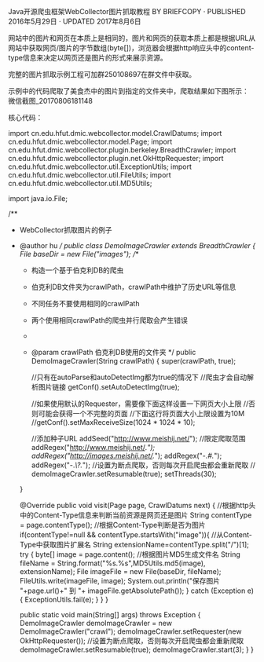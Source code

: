 Java开源爬虫框架WebCollector图片抓取教程
BY BRIEFCOPY · PUBLISHED 2016年5月29日 · UPDATED 2017年8月6日

网站中的图片和网页在本质上是相同的，图片和网页的获取本质上都是根据URL从网站中获取网页/图片的字节数组(byte[])，浏览器会根据http响应头中的content-type信息来决定以网页还是图片的形式来展示资源。

完整的图片抓取示例工程可加群250108697在群文件中获取。

示例中的代码爬取了美食杰中的图片到指定的文件夹中，爬取结果如下图所示：
微信截图_20170806181148

核心代码：

import cn.edu.hfut.dmic.webcollector.model.CrawlDatums;
import cn.edu.hfut.dmic.webcollector.model.Page;
import cn.edu.hfut.dmic.webcollector.plugin.berkeley.BreadthCrawler;
import cn.edu.hfut.dmic.webcollector.plugin.net.OkHttpRequester;
import cn.edu.hfut.dmic.webcollector.util.ExceptionUtils;
import cn.edu.hfut.dmic.webcollector.util.FileUtils;
import cn.edu.hfut.dmic.webcollector.util.MD5Utils;

import java.io.File;

/**
 * WebCollector抓取图片的例子
 * @author hu
 */
public class DemoImageCrawler extends BreadthCrawler {
    File baseDir = new File("images");
    /**
     * 构造一个基于伯克利DB的爬虫
     * 伯克利DB文件夹为crawlPath，crawlPath中维护了历史URL等信息
     * 不同任务不要使用相同的crawlPath
     * 两个使用相同crawlPath的爬虫并行爬取会产生错误
     *
     * @param crawlPath 伯克利DB使用的文件夹
     */
    public DemoImageCrawler(String crawlPath) {
        super(crawlPath, true);

        //只有在autoParse和autoDetectImg都为true的情况下
        //爬虫才会自动解析图片链接
        getConf().setAutoDetectImg(true);

        //如果使用默认的Requester，需要像下面这样设置一下网页大小上限
        //否则可能会获得一个不完整的页面
        //下面这行将页面大小上限设置为10M
        //getConf().setMaxReceiveSize(1024 * 1024 * 10);

        //添加种子URL
        addSeed("http://www.meishij.net/");
        //限定爬取范围
        addRegex("http://www.meishij.net/.*");
        addRegex("http://images.meishij.net/.*");
        addRegex("-.*#.*");
        addRegex("-.*\\?.*");
        //设置为断点爬取，否则每次开启爬虫都会重新爬取
//        demoImageCrawler.setResumable(true);
        setThreads(30);

    }

    @Override
    public void visit(Page page, CrawlDatums next) {
        //根据http头中的Content-Type信息来判断当前资源是网页还是图片
        String contentType = page.contentType();
        //根据Content-Type判断是否为图片
        if(contentType!=null && contentType.startsWith("image")){
            //从Content-Type中获取图片扩展名
            String extensionName=contentType.split("/")[1];
            try {
                byte[] image = page.content();
                //根据图片MD5生成文件名
                String fileName = String.format("%s.%s",MD5Utils.md5(image), extensionName);
                File imageFile = new File(baseDir, fileName);
                FileUtils.write(imageFile, image);
                System.out.println("保存图片 "+page.url()+" 到 "+ imageFile.getAbsolutePath());
            } catch (Exception e) {
                ExceptionUtils.fail(e);
            }
        }
    }

    public static void main(String[] args) throws Exception {
        DemoImageCrawler demoImageCrawler = new DemoImageCrawler("crawl");
        demoImageCrawler.setRequester(new OkHttpRequester());
        //设置为断点爬取，否则每次开启爬虫都会重新爬取
        demoImageCrawler.setResumable(true);
        demoImageCrawler.start(3);
    }
}